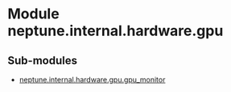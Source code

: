 Module neptune.internal.hardware.gpu
====================================

Sub-modules
-----------
* [neptune.internal.hardware.gpu.gpu_monitor](/api-reference/neptune.internal.hardware.gpu/neptune.internal.hardware.gpu.gpu_monitor.md)